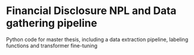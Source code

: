 # Financial Disclosure NPL and Data gathering pipeline

Python code for master thesis, including a data extraction pipeline, labeling functions and transformer fine-tuning
